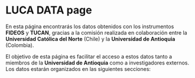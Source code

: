 # LUCA DATA page

En esta página encontrarás los datos obtenidos con los instrumentos **FIDEOS** y **TUCAN**, gracias a la comisión realizada en colaboración entre la **Universidad Católica del Norte** (Chile) y la **Universidad de Antioquia** (Colombia).

El objetivo de esta página es facilitar el acceso a estos datos tanto a miembros de la **Universidad de Antioquia** como a investigadores externos. Los datos estarán organizados en las siguientes secciones:
```{tableofcontents}
```
